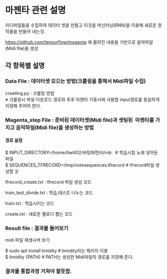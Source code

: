 # 마젠타 관련 설명

미디파일들을 수집하여 데이터 셋을 만들고 이것을 머신러닝(RNN)을 이용해 새로운 창작물을 만들어 내는것.

https://github.com/tensorflow/magenta 에 올려진 내용을 기반으로 음악파일(Midi file)을 생성


## 각 항목별 설명
### Data File : 데이터셋 모으는 방법(크롤링을 통해서 Midi파일 수집)

crawling.py : 크롤링 방법 \
  ※ 크롤링시 파일 다운로드 경로와 추후 마젠타 가동시에 사용할 input경로를 동일하게 지정해 주어야 한다.

### Magenta_step File : 준비된 데이터셋(Midi file)과 셋팅된  마젠타를 가지고 음악파일(Midi file)을 생성하는 방법
#### 경로 설정 

$ INPUT_DIRECTORY=/home/itwill02/바탕화면/it/rnb       # 학습시킬 노래 넣어둔 파일 \
$ SEQUENCES_TFRECORD=/tmp/notesequences.tfrecord    # tfrecord파일 생성할 곳 

tfrecord_create.txt : tfrecord 파일 생성 코드

train_test_divide.txt : 학습,테스트 나누는 코드

train.txt : 학습시키는 코드

create.txt : 새로운 멜로디 뽑는 코드

### Result file : 결과물 들어보기
midi 파일 재생시켜 보기 

$ sudo apt install timidity # timidity라는 패키지 이용 \
$ timidity {PATH} # PATH는 생성한 Midi파일의 경로를 지정해 준다.




### 결과물 통합과정 거쳐야 할듯함.

